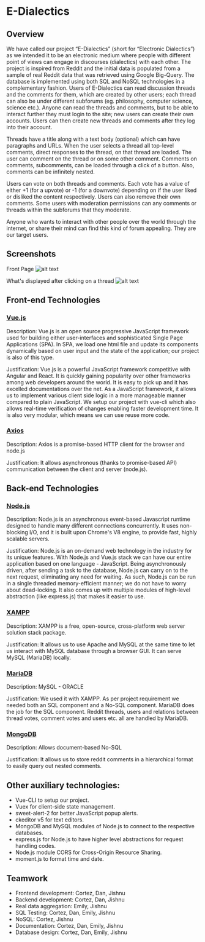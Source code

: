 # E-Dialectics
## Overview

  We have called our project “E-Dialectics” (short for “Electronic Dialectics”) as we intended it to be an electronic medium where people with different point of views can engage in discourses (dialectics) with each other. The project is inspired from Reddit and the initial data is populated from a sample of real Reddit data that was retrieved using Google Big-Query. The database is implemented using both SQL and NoSQL technologies in a complementary fashion. Users of E-Dialectics can read discussion threads and the comments for them, which are created by other users; each thread can also be under different subforums (eg. philosophy, computer science, science etc.). Anyone can read the threads and comments, but to be able to interact further they must login to the site; new users can create their own accounts. Users can then create new threads and comments after they log into their account. 

  Threads have a title along with a text body (optional) which can have paragraphs and URLs. When the user selects a thread all top-level comments, direct responses to the thread, on that thread are loaded. The user can comment on the thread or on some other comment. Comments on comments, subcomments, can be loaded through a click of a button. Also, comments can be infinitely nested. 
  
  Users can vote on both threads and comments. Each vote has a value of either +1 (for a upvote) or -1 (for a downvote) depending on if the user liked or disliked the content respectively. Users can also remove their own comments. Some users with moderation permissions can any comments or threads within the subforums that they moderate.
  
  Anyone who wants to interact with other people over the world through the internet, or share their mind can find this kind of forum appealing. They are our target users. 

## Screenshots
Front Page
![alt text](https://i.imgur.com/Z2nqSFC.jpg)

What's displayed after clicking on a thread
![alt text](https://i.imgur.com/lpdqp1S.png)

## Front-end Technologies
### [Vue.js](https://vuejs.org/)

Description: Vue.js is an open source progressive JavaScript framework used for building either user-interfaces and sophisticated Single Page Applications (SPA). In SPA, we load one html file and update its components dynamically based on user input and the state of the application; our project is also of this type.

Justification: Vue.js is a powerful JavaScript framework competitive with Angular and React. It is quickly gaining popularity over other frameworks among web developers around the world. It is easy to pick up and it has excelled documentations over the net. As a JavaScript framework, it allows us to implement various client side logic in a more manageable manner compared to plain JavaScript. We setup our project with vue-cli which also allows real-time verification of changes enabling faster development time. It is also very modular, which means we can use reuse more code. 

### [Axios](https://github.com/axios/axios)

Description: Axios is a promise-based HTTP client for the browser and node.js

Justification: It allows asynchronous (thanks to promise-based API)  communication between the client and server (node.js). 

## Back-end Technologies
### [Node.js](https://nodejs.org/en/)

Description: Node.js is an asynchronous event-based Javascript runtime designed to handle many different connections concurrently. It uses non-blocking I/O, and it is built upon Chrome's V8 engine, to provide fast, highly scalable servers.

Justification: Node.js is an on-demand web technology in the industry for its unique features. With Node.js and Vue.js stack we can have our entire application based on one language - JavaScript. Being asynchronously driven, after sending a task to the database, Node.js can carry on to the next request, eliminating any need for waiting. As such, Node.js can be run in a single threaded memory-efficient manner; we do not have to worry about dead-locking. It also comes up with multiple modules of high-level abstraction (like express.js) that makes it easier to use. 

### [XAMPP](https://www.apachefriends.org/index.html)

Description: XAMPP is a free, open-source, cross-platform web server solution stack package.

Justification: It allows us to use Apache and MySQL at the same time to let us interact with MySQL database through a browser GUI. It can serve MySQL (MariaDB)  locally. 

### [MariaDB](https://mariadb.com/)

Description: MySQL - ORACLE

Justification: We used it with XAMPP. As per project requirement we needed both an SQL component and a No-SQL component. MariaDB does the job for the SQL component. Reddit threads, users and relations between thread votes, comment votes and users etc. all are handled by MariaDB. 

### [MongoDB](https://www.mongodb.com/)

Description: Allows document-based No-SQL

Justification: It allows us to store reddit comments in a hierarchical format to easily query out nested comments. 

## Other auxiliary technologies:
- Vue-CLI to setup our project.
- Vuex for client-side state management.
- sweet-alert-2 for better JavaScript popup alerts.
- ckeditor v5 for text editors.
- MongoDB and MySQL modules of Node.js to connect to the respective databases.
- express.js for Node.js to have higher level abstractions for request handling codes.
- Node.js module CORS for Cross-Origin Resource Sharing.
- moment.js to format time and date. 

## Teamwork
- Frontend development: Cortez, Dan, Jishnu
- Backend development: Cortez, Dan, Jishnu
- Real data aggregation: Emily, Jishnu
- SQL Testing: Cortez, Dan, Emily, Jishnu
- NoSQL: Cortez, Jishnu
- Documentation: Cortez, Dan, Emily, Jishnu
- Database design: Cortez, Dan, Emily, Jishnu


